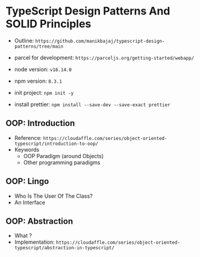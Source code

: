 # TypeScript Design Patterns And SOLID Principles

- Outline: `https://github.com/manikbajaj/typescript-design-patterns/tree/main`

- parcel for development: `https://parceljs.org/getting-started/webapp/`
- node version: `v16.14.0`
- npm version: `8.3.1`
- init project: `npm init -y`
- install prettier: `npm install --save-dev --save-exact prettier`

## OOP: Introduction
- Reference: `https://cloudaffle.com/series/object-oriented-typescript/introduction-to-oop/`
- Keywords
    - OOP Paradigm (around Objects)
    - Other programming paradigms

## OOP: Lingo
- Who Is The User Of The Class?
- An Interface

## OOP: Abstraction
- What ?
- Implementation: `https://cloudaffle.com/series/object-oriented-typescript/abstraction-in-typescript/`